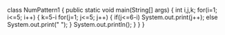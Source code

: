 class NumPattern1
{
public static void main(String[] args) 
{
int i,j,k;
for(i=1; i<=5; i++)
{
k=5-i
for(j=1; j<=5; j++)
{
if(j<=6-i)
System.out.print(j++);
else
System.out.print(" ");
}
System.out.println();
}
}
}
